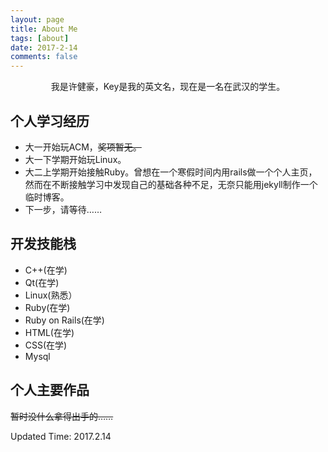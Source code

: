 ```yaml
---
layout: page
title: About Me
tags: [about]
date: 2017-2-14
comments: false
---
```

<center>我是许健豪，Key是我的英文名，现在是一名在武汉的学生。</center>

## 个人学习经历

+ 大一开始玩ACM，~~奖项暂无。~~
+ 大一下学期开始玩Linux。
+ 大二上学期开始接触Ruby。曾想在一个寒假时间内用rails做一个个人主页，然而在不断接触学习中发现自己的基础各种不足，无奈只能用jekyll制作一个临时博客。
+ 下一步，请等待……

## 开发技能栈

+ C++(在学)
+ Qt(在学)
+ Linux(熟悉）
+ Ruby(在学)
+ Ruby on Rails(在学)
+ HTML(在学)
+ CSS(在学)
+ Mysql


## 个人主要作品

~~暂时没什么拿得出手的……~~

Updated Time: 2017.2.14
